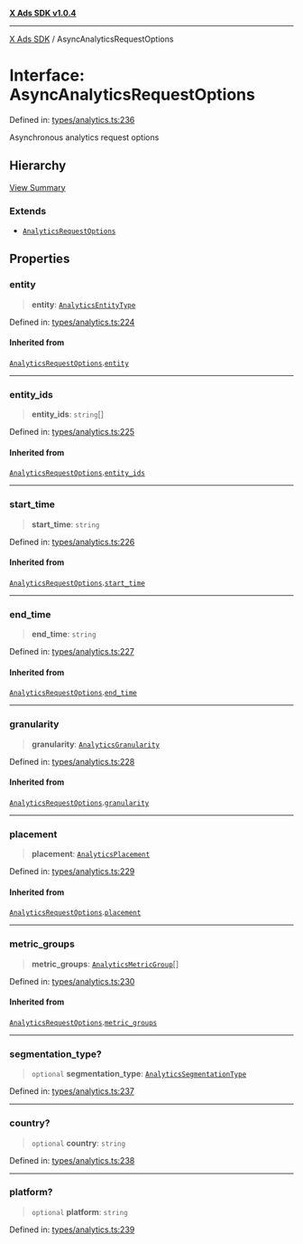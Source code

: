 [**X Ads SDK v1.0.4**](../README.md)

***

[X Ads SDK](../globals.md) / AsyncAnalyticsRequestOptions

# Interface: AsyncAnalyticsRequestOptions

Defined in: [types/analytics.ts:236](https://github.com/kage1020/x-ads-sdk/blob/main/src/types/analytics.ts#L236)

Asynchronous analytics request options

## Hierarchy

[View Summary](../hierarchy.md)

### Extends

- [`AnalyticsRequestOptions`](AnalyticsRequestOptions.md)

## Properties

### entity

> **entity**: [`AnalyticsEntityType`](../type-aliases/AnalyticsEntityType.md)

Defined in: [types/analytics.ts:224](https://github.com/kage1020/x-ads-sdk/blob/main/src/types/analytics.ts#L224)

#### Inherited from

[`AnalyticsRequestOptions`](AnalyticsRequestOptions.md).[`entity`](AnalyticsRequestOptions.md#entity)

***

### entity\_ids

> **entity\_ids**: `string`[]

Defined in: [types/analytics.ts:225](https://github.com/kage1020/x-ads-sdk/blob/main/src/types/analytics.ts#L225)

#### Inherited from

[`AnalyticsRequestOptions`](AnalyticsRequestOptions.md).[`entity_ids`](AnalyticsRequestOptions.md#entity_ids)

***

### start\_time

> **start\_time**: `string`

Defined in: [types/analytics.ts:226](https://github.com/kage1020/x-ads-sdk/blob/main/src/types/analytics.ts#L226)

#### Inherited from

[`AnalyticsRequestOptions`](AnalyticsRequestOptions.md).[`start_time`](AnalyticsRequestOptions.md#start_time)

***

### end\_time

> **end\_time**: `string`

Defined in: [types/analytics.ts:227](https://github.com/kage1020/x-ads-sdk/blob/main/src/types/analytics.ts#L227)

#### Inherited from

[`AnalyticsRequestOptions`](AnalyticsRequestOptions.md).[`end_time`](AnalyticsRequestOptions.md#end_time)

***

### granularity

> **granularity**: [`AnalyticsGranularity`](../type-aliases/AnalyticsGranularity.md)

Defined in: [types/analytics.ts:228](https://github.com/kage1020/x-ads-sdk/blob/main/src/types/analytics.ts#L228)

#### Inherited from

[`AnalyticsRequestOptions`](AnalyticsRequestOptions.md).[`granularity`](AnalyticsRequestOptions.md#granularity)

***

### placement

> **placement**: [`AnalyticsPlacement`](../type-aliases/AnalyticsPlacement.md)

Defined in: [types/analytics.ts:229](https://github.com/kage1020/x-ads-sdk/blob/main/src/types/analytics.ts#L229)

#### Inherited from

[`AnalyticsRequestOptions`](AnalyticsRequestOptions.md).[`placement`](AnalyticsRequestOptions.md#placement)

***

### metric\_groups

> **metric\_groups**: [`AnalyticsMetricGroup`](../type-aliases/AnalyticsMetricGroup.md)[]

Defined in: [types/analytics.ts:230](https://github.com/kage1020/x-ads-sdk/blob/main/src/types/analytics.ts#L230)

#### Inherited from

[`AnalyticsRequestOptions`](AnalyticsRequestOptions.md).[`metric_groups`](AnalyticsRequestOptions.md#metric_groups)

***

### segmentation\_type?

> `optional` **segmentation\_type**: [`AnalyticsSegmentationType`](../type-aliases/AnalyticsSegmentationType.md)

Defined in: [types/analytics.ts:237](https://github.com/kage1020/x-ads-sdk/blob/main/src/types/analytics.ts#L237)

***

### country?

> `optional` **country**: `string`

Defined in: [types/analytics.ts:238](https://github.com/kage1020/x-ads-sdk/blob/main/src/types/analytics.ts#L238)

***

### platform?

> `optional` **platform**: `string`

Defined in: [types/analytics.ts:239](https://github.com/kage1020/x-ads-sdk/blob/main/src/types/analytics.ts#L239)
